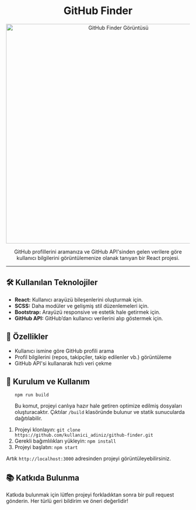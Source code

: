 <h1 align="center">GitHub Finder</h1>

<p align="center">
  <img src="https://res.cloudinary.com/dwyvwkzap/image/upload/v1729945170/%C3%96mer_%C3%87%C4%B1kan_1_t8s7vc.png" alt="GitHub Finder Görüntüsü" width="600">
</p>

<p align="center">
  GitHub profillerini aramanıza ve GitHub API'sinden gelen verilere göre kullanıcı bilgilerini görüntülemenize olanak tanıyan bir React projesi.
</p>

---

<h2>🛠 Kullanılan Teknolojiler</h2>

<ul>
  <li><strong>React:</strong> Kullanıcı arayüzü bileşenlerini oluşturmak için.</li>
  <li><strong>SCSS:</strong> Daha modüler ve gelişmiş stil düzenlemeleri için.</li>
  <li><strong>Bootstrap:</strong> Arayüzü responsive ve estetik hale getirmek için.</li>
  <li><strong>GitHub API:</strong> GitHub’dan kullanıcı verilerini alıp göstermek için.</li>
</ul>

<h2>📸 Özellikler</h2>

<ul>
  <li>Kullanıcı ismine göre GitHub profili arama</li>
  <li>Profil bilgilerini (repos, takipçiler, takip edilenler vb.) görüntüleme</li>
  <li>GitHub API'si kullanarak hızlı veri çekme</li>
</ul>

<h2>🚀 Kurulum ve Kullanım</h2>

<ol>
  <pre><code>npm run build</code></pre>
  <p>Bu komut, projeyi canlıya hazır hale getiren optimize edilmiş dosyaları oluşturacaktır. Çıktılar <code>/build</code> klasöründe bulunur ve statik sunucularda dağıtılabilir.</p>
  <li>Projeyi klonlayın: <code>git clone https://github.com/kullanici_adiniz/github-finder.git</code></li>
  <li>Gerekli bağımlılıkları yükleyin: <code>npm install</code></li>
  <li>Projeyi başlatın: <code>npm start</code></li>
</ol>

<p>Artık <code>http://localhost:3000</code> adresinden projeyi görüntüleyebilirsiniz.</p>

<h2>📚 Katkıda Bulunma</h2>

<p>Katkıda bulunmak için lütfen projeyi forkladıktan sonra bir pull request gönderin. Her türlü geri bildirim ve öneri değerlidir!</p>

